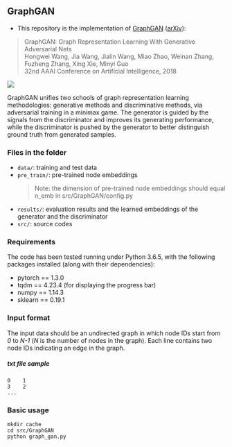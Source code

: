 ## GraphGAN

- This repository is the implementation of [GraphGAN](https://www.aaai.org/ocs/index.php/AAAI/AAAI18/paper/view/16611) ([arXiv](https://arxiv.org/abs/1711.08267)):
> GraphGAN: Graph Representation Learning With Generative Adversarial Nets  
Hongwei Wang, Jia Wang, Jialin Wang, Miao Zhao, Weinan Zhang, Fuzheng Zhang, Xing Xie, Minyi Guo  
32nd AAAI Conference on Artificial Intelligence, 2018

![](https://github.com/hwwang55/GraphGAN/blob/master/framework.jpg)

GraphGAN unifies two schools of graph representation learning methodologies: generative methods and discriminative methods, via adversarial training in a minimax game.
The generator is guided by the signals from the discriminator and improves its generating performance, while the discriminator is pushed by the generator to better distinguish ground truth from generated samples.
	


### Files in the folder
- `data/`: training and test data
- `pre_train/`: pre-trained node embeddings
  > Note: the dimension of pre-trained node embeddings should equal n_emb in src/GraphGAN/config.py
- `results/`: evaluation results and the learned embeddings of the generator and the discriminator
- `src/`: source codes


### Requirements
The code has been tested running under Python 3.6.5, with the following packages installed (along with their dependencies):

- pytorch == 1.3.0
- tqdm == 4.23.4 (for displaying the progress bar)
- numpy == 1.14.3
- sklearn == 0.19.1


### Input format
The input data should be an undirected graph in which node IDs start from *0* to *N-1* (*N* is the number of nodes in the graph). Each line contains two node IDs indicating an edge in the graph.

##### txt file sample

```0	1```  
```3	2```  
```...```


### Basic usage
```mkdir cache```   
```cd src/GraphGAN```  
```python graph_gan.py```


